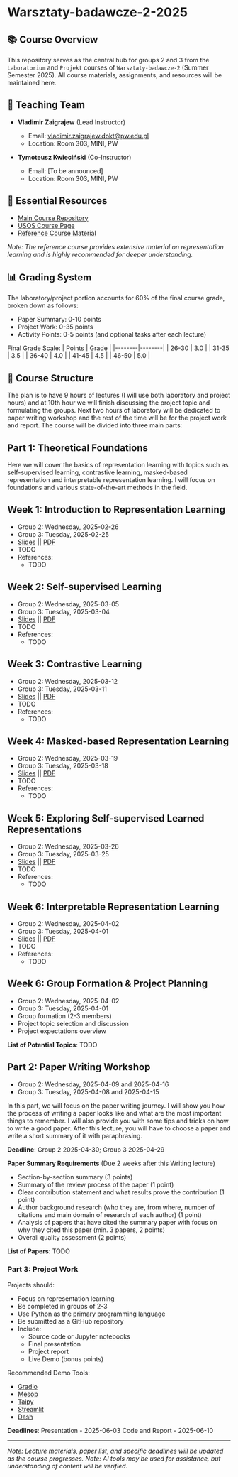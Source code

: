 # Warsztaty-badawcze-2-2025

## 📚 Course Overview
This repository serves as the central hub for groups 2 and 3 from the `Laboratorium` and `Projekt` courses of `Warsztaty-badawcze-2` (Summer Semester 2025). All course materials, assignments, and resources will be maintained here.

## 👥 Teaching Team
- **Vladimir Zaigrajew** (Lead Instructor)
  - Email: vladimir.zaigrajew.dokt@pw.edu.pl
  - Location: Room 303, MINI, PW

- **Tymoteusz Kwieciński** (Co-Instructor)
  - Email: [To be announced]
  - Location: Room 303, MINI, PW

## 🔗 Essential Resources
- [Main Course Repository](https://github.com/mini-pw/2025-warsztaty-badawcze)
- [USOS Course Page](https://usosweb.usos.pw.edu.pl/kontroler.php?_action=katalog2/przedmioty/pokazPrzedmiot&kod=1120-DS000-ISP-0363)
- [Reference Course Material](https://github.com/HHU-MMBS/RepresentationLearning_SS2023?tab=readme-ov-file)

*Note: The reference course provides extensive material on representation learning and is highly recommended for deeper understanding.*

## 📊 Grading System
The laboratory/project portion accounts for 60% of the final course grade, broken down as follows:

- Paper Summary: 0-10 points
- Project Work: 0-35 points
- Activity Points: 0-5 points (and optional tasks after each lecture)

Final Grade Scale:
| Points | Grade |
|--------|--------|
| 26-30 | 3.0 |
| 31-35 | 3.5 |
| 36-40 | 4.0 |
| 41-45 | 4.5 |
| 46-50 | 5.0 |

## 📅 Course Structure
The plan is to have 9 hours of lectures (I will use both laboratory and project hours) and at 10th hour we will finish discussing the project topic and formulating the groups. Next two hours of laboratory will be dedicated to paper writing workshop and the rest of the time will be for the project work and report. The course will be divided into three main parts:

## Part 1: Theoretical Foundations
Here we will cover the basics of representation learning with topics such as self-supervised learning, contrastive learning, masked-based representation and interpretable representation learning. I will focus on foundations and various state-of-the-art methods in the field.

## Week 1: Introduction to Representation Learning
- Group 2: Wednesday, 2025-02-26
- Group 3: Tuesday, 2025-02-25
- [Slides]() || [PDF]()
- TODO
- References:
  - TODO

## Week 2: Self-supervised Learning
- Group 2: Wednesday, 2025-03-05
- Group 3: Tuesday, 2025-03-04
- [Slides]() || [PDF]()
- TODO
- References:
  - TODO

## Week 3: Contrastive Learning
- Group 2: Wednesday, 2025-03-12
- Group 3: Tuesday, 2025-03-11
- [Slides]() || [PDF]()
- TODO
- References:
  - TODO

## Week 4: Masked-based Representation Learning
- Group 2: Wednesday, 2025-03-19
- Group 3: Tuesday, 2025-03-18
- [Slides]() || [PDF]()
- TODO
- References:
  - TODO

## Week 5: Exploring Self-supervised Learned Representations 
- Group 2: Wednesday, 2025-03-26
- Group 3: Tuesday, 2025-03-25
- [Slides]() || [PDF]()
- TODO  
- References:
  - TODO

## Week 6: Interpretable Representation Learning 
- Group 2: Wednesday, 2025-04-02
- Group 3: Tuesday, 2025-04-01
- [Slides]() || [PDF]()
- TODO  
- References:
  - TODO

## Week 6: Group Formation & Project Planning
- Group 2: Wednesday, 2025-04-02
- Group 3: Tuesday, 2025-04-01
- Group formation (2-3 members)
- Project topic selection and discussion
- Project expectations overview

**List of Potential Topics**:
TODO

## Part 2: Paper Writing Workshop
- Group 2: Wednesday, 2025-04-09 and 2025-04-16
- Group 3: Tuesday, 2025-04-08 and 2025-04-15

In this part, we will focus on the paper writing journey. I will show you how the process of writing a paper looks like and what are the most important things to remember. I will also provide you with some tips and tricks on how to write a good paper. After this lecture, you will have to choose a paper and write a short summary of it with paraphrasing.

**Deadline**: Group 2 2025-04-30; Group 3 2025-04-29

**Paper Summary Requirements** (Due 2 weeks after this Writing lecture)
- Section-by-section summary (3 points)
- Summary of the review process of the paper (1 point)
- Clear contribution statement and what results prove the contribution (1 point)
- Author background research (who they are, from where, number of citations and main domain of research of each author) (1 point)
- Analysis of papers that have cited the summary paper with focus on why they cited this paper (min. 3 papers, 2 points)
- Overall quality assessment (2 points)

**List of Papers**:
TODO

### Part 3: Project Work
Projects should:
- Focus on representation learning
- Be completed in groups of 2-3
- Use Python as the primary programming language
- Be submitted as a GitHub repository
- Include:
  - Source code or Jupyter notebooks
  - Final presentation
  - Project report
  - Live Demo (bonus points)

Recommended Demo Tools:
- [Gradio](https://github.com/gradio-app/gradio)
- [Mesop](https://github.com/google/mesop)
- [Taipy](https://github.com/Avaiga/taipy)
- [Streamlit](https://github.com/streamlit/streamlit)
- [Dash](https://github.com/plotly/dash)

**Deadlines**: 
Presentation - 2025-06-03
Code and Report - 2025-06-10

---
*Note: Lecture materials, paper list, and specific deadlines will be updated as the course progresses.*
*Note: AI tools may be used for assistance, but understanding of content will be verified.*